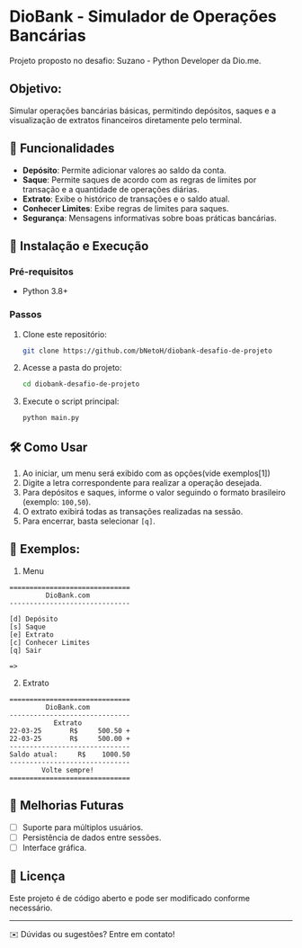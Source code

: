 # DioBank - Simulador de Operações Bancárias

Projeto proposto no desafio: Suzano - Python Developer da Dio.me.

## Objetivo:

Simular operações bancárias básicas, permitindo depósitos, saques e a visualização de extratos financeiros diretamente pelo terminal.

## 📌 Funcionalidades

- **Depósito**: Permite adicionar valores ao saldo da conta.
- **Saque**: Permite saques de acordo com as regras de limites por transação e a quantidade de operações diárias.
- **Extrato**: Exibe o histórico de transações e o saldo atual.
- **Conhecer Limites**: Exibe regras de limites para saques.
- **Segurança**: Mensagens informativas sobre boas práticas bancárias.

## 🚀 Instalação e Execução

### Pré-requisitos

- Python 3.8+

### Passos

1. Clone este repositório:
   ```sh
   git clone https://github.com/bNetoH/diobank-desafio-de-projeto
   ```
2. Acesse a pasta do projeto:
   ```sh
   cd diobank-desafio-de-projeto
   ```
3. Execute o script principal:
   ```sh
   python main.py
   ```

## 🛠 Como Usar

1. Ao iniciar, um menu será exibido com as opções(vide exemplos[1])
2. Digite a letra correspondente para realizar a operação desejada.
3. Para depósitos e saques, informe o valor seguindo o formato brasileiro (exemplo: `100,50`).
4. O extrato exibirá todas as transações realizadas na sessão.
5. Para encerrar, basta selecionar `[q]`.

## 📝 Exemplos:

1. Menu

```
==============================
         DioBank.com
------------------------------

[d] Depósito
[s] Saque
[e] Extrato
[c] Conhecer Limites
[q] Sair

=>
```

2. Extrato

```
==============================
         DioBank.com
------------------------------
           Extrato
22-03-25       R$     500.50 +
22-03-25       R$     500.00 +
------------------------------
Saldo atual:     R$    1000.50
------------------------------
        Volte sempre!
==============================
```

## 📌 Melhorias Futuras

- [ ] Suporte para múltiplos usuários.
- [ ] Persistência de dados entre sessões.
- [ ] Interface gráfica.

## 📄 Licença

Este projeto é de código aberto e pode ser modificado conforme necessário.

---

✉️ Dúvidas ou sugestões? Entre em contato!
